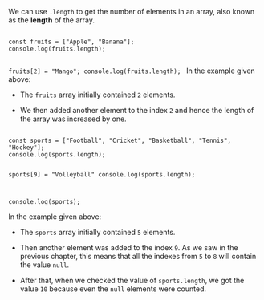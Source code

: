We can use `.length` to get
the number of elements in an array,
also known as the **length** of the array.

<codeblock language="javascript" type="lesson">
<code>
const fruits = ["Apple", "Banana"];
console.log(fruits.length);

fruits[2] = "Mango";
console.log(fruits.length);
</code>
</codeblock>
In the example given above:

- The `fruits` array
  initially contained `2` elements.

- We then added another element
  to the index `2`
  and
  hence the length of the array
  was increased by one.

<codeblock language="javascript" type="lesson">
<code>
const sports = ["Football", "Cricket", "Basketball", "Tennis", "Hockey"];
console.log(sports.length);

sports[9] = "Volleyball"
console.log(sports.length);

console.log(sports);
</code>
</codeblock>

In the example given above:

- The `sports` array
  initially contained `5` elements.

- Then another element was added
  to the index `9`.
  As we saw in the previous chapter,
  this means that all the indexes
  from `5` to `8` will contain
  the value `null`.

- After that, when we checked
  the value of `sports.length`,
  we got the value `10`
  because
  even the `null` elements
  were counted.

